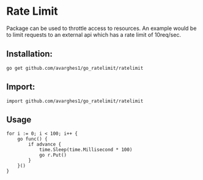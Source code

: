 Rate Limit
===========

Package can be used to throttle access to resources.
An example would be to limit requests to an external api
which has a rate limit of 10req/sec.

Installation:
---

`go get github.com/avarghes1/go_ratelimit/ratelimit`

Import:
---

`import github.com/avarghes1/go_ratelimit/ratelimit`

Usage
---

```
for i := 0; i < 100; i++ {
    go func() {
        if advance {
            time.Sleep(time.Millisecond * 100)
            go r.Put()
        }
    }()
}
```
